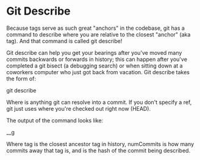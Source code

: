 # Git Describe 

Because tags serve as such great "anchors" in the codebase, git has a command to describe where you are relative to the closest "anchor" (aka tag). And that command is called git 
describe!

Git describe can help you get your bearings after you've moved many commits backwards or forwards in history; this can happen after you've completed a git bisect (a debugging search) 
or when sitting down at a coworkers computer who just got back from vacation.
Git describe takes the form of:

git describe <ref>

Where <ref> is anything git can resolve into a commit. If you don't specify a ref, git just uses where you're checked out right now (HEAD).

The output of the command looks like:

<tag>_<numCommits>_g<hash>

Where tag is the closest ancestor tag in history, numCommits is how many commits away that tag is, and <hash> is the hash of the commit being described.
